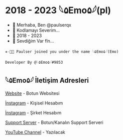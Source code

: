 # 2018 - 2023 𓆩۵Emo۵𓆪(pl)
- 👋 Merhaba, Ben @paulserqx 
- 🎂 Kodlamayı Severim...
- 🌱 2018 - 2023
- 💞️ Sevdiğim Var fln...

`✵۰۪۫ Paulser joined you under the name 𓆩۵Emo۵𓆪(Emo)` 
```
Developer By @𓆩۵Emo۵𓆪#9853 
```
## 𓆩۵Emo۵𓆪 İletişim Adresleri
[Website](https://wilfleax.ml) - Botun Websitesi

[İnstagram](https://instagram.com/emreozturk.pl?igshid=ZDdkNTZiNTM=) - Kişisel Hesabım

[İnstagram](https://instagram.com/paulserofficial?igshid=YmMyMTA2M2Y=) - Şirket Hesabım

[Support Server](https://discord.gg/hNugT3XHWf) - Botun/Kanalın Support Serveri

[YouTube Channel](https://youtube.com/playlist?list=PLD1KsxI_8f3W_QT-j24MTth5b4VO2OuV9) - Yazılacak

<!---
Burası 𓆩۵Emo۵𓆪#9853 Paulser Şirketinin Sahibine ✨ Özel ✨ Bilgiler Ve Projeler Bulunur `README.md` (dosyanın ismi) GitHub Profili İçin Oluşturuldu.
You can click the Preview link to take a look at your changes.
--->
